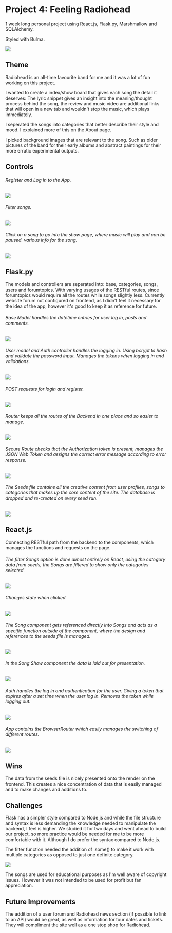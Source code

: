 # Project 4: Feeling Radiohead  

1 week long personal project using React.js, Flask.py, Marshmallow and SQLAlchemy.

Styled with Bulma.

![](readmepics/feelingradiohead.png)

## Theme

Radiohead is an all-time favourite band for me and it was a lot of fun working on this project.

I wanted to create a index/show board that gives each song the detail it deserves: The lyric snippet gives an insight into the meaning/thought process behind the song, the review and music video are additional links that will open in a new tab and wouldn't stop the music, which plays immediately.

I seperated the songs into categories that better describe their style and mood. I explained more of this on the About page.

I picked background images that are relevant to the song. Such as older pictures of the band for their early albums and abstract paintings for their more erratic experimental outputs.

## Controls

###### Register and Log In to the App.

![](readmepics/login.png)

###### Filter songs.

![](readmepics/filter.png)

###### Click on a song to go into the show page, where music will play and can be paused. various info for the song.

![](readmepics/songinfo.png)

## Flask.py

The models and controllers are seperated into: base, categories, songs, users and forumtopics. With varying usages of the RESTful routes, since forumtopics would require all the routes while songs slightly less. Currently website forum not configured on frontend, as I didn't feel it necessary for the idea of the app, however it's good to keep it as reference for future.

###### Base Model handles the datetime entries for user log in, posts and comments.

![](readmepics/basemodel.png)

###### User model and Auth controller handles the logging in. Using bcrypt to hash and validate the password input. Manages the tokens when logging in and validations.

![](readmepics/usermodel.png)

###### POST requests for login and register.

![](readmepics/postroutes.png)

###### Router keeps all the routes of the Backend in one place and so easier to manage.

![](readmepics/router.png)

###### Secure Route checks that the Authorization token is present, manages the JSON Web Token and assigns the correct error message according to error response.

![](readmepics/secureroute.png)

###### The Seeds file contains all the creative content from user profiles, songs to categories that makes up the core content of the site. The database is dropped and re-created on every seed run.

![](readmepics/seed.png)

## React.js

Connecting RESTful path from the backend to the components, which manages the functions and requests on the page.

###### The filter Songs option is done almost entirely on React, using the category data from seeds, the Songs are filtered to show only the categories selected.

![](readmepics/filtercode.png)

###### Changes state when clicked.

![](readmepics/filterrender.png)

###### The Song component gets referenced directly into Songs and acts as a specific function outside of the component, where the design and references to the seeds file is managed.

![](readmepics/song.png)

###### In the Song Show component the data is laid out for presentation.

![](readmepics/songshow.png)

###### Auth handles the log in and authentication for the user. Giving a token that expires after a set time when the user log in. Removes the token while logging out.

![](readmepics/auth.png)

###### App contains the BrowserRouter which easily manages the switching of different routes.

![](readmepics/browserrouter.png)

## Wins

The data from the seeds file is nicely presented onto the render on the frontend. This creates a nice concentration of data that is easily managed and to make changes and additions to.

## Challenges

Flask has a simpler style compared to Node.js and while the file structure and syntax is less demanding the knowledge needed to manipulate the backend, I feel is higher. We studied it for two days and went ahead to build our project, so more practice would be needed for me to be more comfortable with it. Although I do prefer the syntax compared to Node.js.

The filter function needed the addition of .some() to make it work with multiple categories as opposed to just one definite category.

![](readmepics/filtersome.png)

The songs are used for educational purposes as I'm well aware of copyright issues. However it was not intended to be used for profit but fan appreciation.

## Future Improvements

The addition of a user forum and Radiohead news section (if possible to link to an API) would be great, as well as information for tour dates and tickets. They will compliment the site well as a one stop shop for Radiohead.
